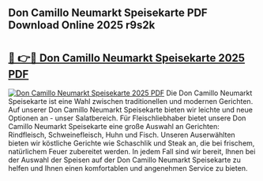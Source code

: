 ## Don Camillo Neumarkt Speisekarte PDF Download Online 2025 r9s2k

# <h2><a href="http://gc6s9eo.nevu.top/?p=Don+Camillo+Neumarkt+Speisekarte">🔗 👉🔴 Don Camillo Neumarkt Speisekarte 2025 PDF</a></h2>

[![Don Camillo Neumarkt Speisekarte 2025 PDF](https://i.imgur.com/dBaPXMq.png)](http://gc6s9eo.nevu.top/?p=Don+Camillo+Neumarkt+Speisekarte)
Die Don Camillo Neumarkt Speisekarte ist eine Wahl zwischen traditionellen und modernen Gerichten. Auf unserer Don Camillo Neumarkt Speisekarte bieten wir leichte und neue Optionen an - unser Salatbereich. Für Fleischliebhaber bietet unsere Don Camillo Neumarkt Speisekarte eine große Auswahl an Gerichten: Rindfleisch, Schweinefleisch, Huhn und Fisch. Unseren Auserwählten bieten wir köstliche Gerichte wie Schaschlik und Steak an, die bei frischem, natürlichem Feuer zubereitet werden. In jedem Fall sind wir bereit, Ihnen bei der Auswahl der Speisen auf der Don Camillo Neumarkt Speisekarte zu helfen und Ihnen einen komfortablen und angenehmen Service zu bieten.
